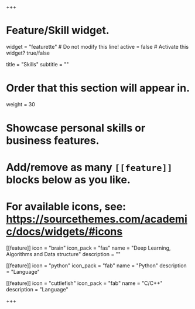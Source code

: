 +++
# Feature/Skill widget.
widget = "featurette"  # Do not modify this line!
active = false  # Activate this widget? true/false

title = "Skills"
subtitle = ""

# Order that this section will appear in.
weight = 30

# Showcase personal skills or business features.
# 
# Add/remove as many `[[feature]]` blocks below as you like.
# 
# For available icons, see: https://sourcethemes.com/academic/docs/widgets/#icons

[[feature]]
  icon = "brain"
  icon_pack = "fas"
  name = "Deep Learning, Algorithms and Data structure"
  description = ""

[[feature]]
  icon = "python"
  icon_pack = "fab"
  name = "Python"
  description = "Language"

[[feature]]
  icon = "cuttlefish"
  icon_pack = "fab"
  name = "C/C++"
  description = "Language"
  


+++
